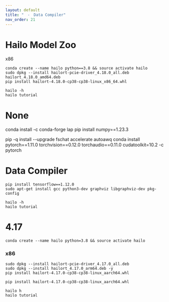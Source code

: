 ```yaml
---
layout: default
title: "　-　Data Compiler"
nav_order: 21
---
```


# Hailo Model Zoo
x86
```
conda create --name hailo python==3.8 && source activate hailo
sudo dpkg --install hailort-pcie-driver_4.18.0_all.deb hailort_4.18.0_amd64.deb
pip install hailort-4.18.0-cp38-cp38-linux_x86_64.whl
```
```
hailo -h
hailo tutorial
```

# None
conda install -c conda-forge lap
pip install numpy==1.23.3

pip -q install --upgrade fschat accelerate autoawq
conda install pytorch==1.11.0 torchvision==0.12.0 torchaudio==0.11.0 cudatoolkit=10.2 -c pytorch
# Data Compiler
```
pip install tensorflow==1.12.0
sudo apt-get install gcc python3-dev graphviz libgraphviz-dev pkg-config

hailo -h
hailo tutorial
```

# 4.17
```
conda create --name hailo python=3.8 && source activate hailo
```
### x86
```
sudo dpkg --install hailort-pcie-driver_4.17.0_all.deb
sudo dpkg --install hailort_4.17.0_arm64.deb -y
pip install hailort-4.17.0-cp38-cp38-linux_aarch64.whl
```
```
pip install hailort-4.17.0-cp38-cp38-linux_aarch64.whl
```
```
hailo h
hailo tutorial
```


